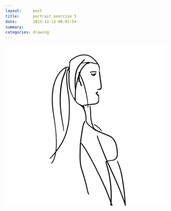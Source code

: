 ```yaml
---
layout:     post
title:      portrait exercise 5
date:       2015-12-13 00:01:54
summary:    
categories: drawing
---
```

![portrait exercise 5](/images/_diary/portrait-exercise-5.png "random girl")
